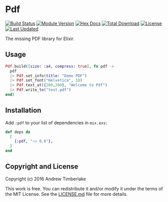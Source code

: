 # Pdf

[![Build Status](https://travis-ci.org/andrewtimberlake/elixir-pdf.svg?branch=master)](https://travis-ci.org/andrewtimberlake/elixir-pdf)
[![Module Version](https://img.shields.io/hexpm/v/pdf.svg)](https://hex.pm/packages/pdf)
[![Hex Docs](https://img.shields.io/badge/hex-docs-lightgreen.svg)](https://hexdocs.pm/pdf/)
[![Total Download](https://img.shields.io/hexpm/dt/pdf.svg)](https://hex.pm/packages/pdf)
[![License](https://img.shields.io/hexpm/l/pdf.svg)](https://github.com/andrewtimberlake/elixir-pdf/blob/master/LICENSE.md)
[![Last Updated](https://img.shields.io/github/last-commit/andrewtimberlake/elixir-pdf.svg)](https://github.com/andrewtimberlake/elixir-pdf/commits/master)

The missing PDF library for Elixir.

## Usage

```elixir
Pdf.build([size: :a4, compress: true], fn pdf ->
  pdf
  |> Pdf.set_info(title: "Demo PDF")
  |> Pdf.set_font("Helvetica", 10)
  |> Pdf.text_at({200,200}, "Welcome to Pdf")
  |> Pdf.write_to("test.pdf")
end)
```

## Installation

Add `:pdf` to your list of dependencies in `mix.exs`:

```elixir
def deps do
  [
    {:pdf, "~> 0.6"},
  ]
end
```

## Copyright and License

Copyright (c) 2016 Andrew Timberlake

This work is free. You can redistribute it and/or modify it under the
terms of the MIT License. See the [LICENSE.md](./LICENSE.md) file for more details.
